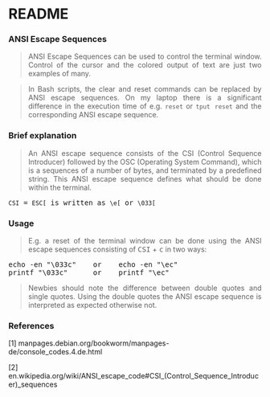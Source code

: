 # README

### ANSI Escape Sequences

> <p align="justify">ANSI Escape Sequences can be used to control the terminal window. Control of the cursor and the colored output of text are just two examples of many.</p>

> <p align="justify">In Bash scripts, the clear and reset commands can be replaced by ANSI escape sequences. On my laptop there is a significant difference in the execution time of e.g. <code>reset</code> or <code>tput reset</code> and the corresponding ANSI escape sequence.</p>

### Brief explanation

>  <p align="justify">An ANSI escape sequence consists of the CSI (Control Sequence Introducer) followed by the OSC (Operating System Command), which is a sequences of a number of bytes, and terminated by a predefined string. This ANSI escape sequence  defines what should be done within the terminal.</p>

<pre><code>CSI</code> = <code>ESC[</code> is written as <code>\e[</code> or <code>\033[</code></pre>    

### Usage

>  <p align="justify">E.g. a reset of the terminal window can be done using the ANSI escape sequences consisting of <kbd>CSI</kbd> + <kbd>c</kbd> in two ways:</p>

<pre>echo -en "\033c"    or    echo -en "\ec"
printf "\033c"      or    printf "\ec"</pre>

> <p align="justify">Newbies should note the difference between double quotes and single quotes. Using the double quotes the ANSI escape sequence is interpreted as expected otherwise not.</p>

### References

[1] manpages.debian.org/bookworm/manpages-de/console_codes.4.de.html

[2] en.wikipedia.org/wiki/ANSI_escape_code#CSI_(Control_Sequence_Introducer)_sequences
    
